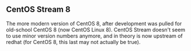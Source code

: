CentOS Stream 8
---------------

The more modern version of CentOS 8, after development was pulled for old-school CentOS 8 (now CentOS Linux 8).
CentOS Stream doesn't seem to use minor version numbers anymore, and in theory is now upstream of redhat (for
CentOS 8, this last may not actually be true).